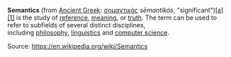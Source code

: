 **Semantics** (from [Ancient Greek](https://en.wikipedia.org/wiki/Ancient_Greek_language "Ancient Greek language"): [σημαντικός](https://en.wiktionary.org/wiki/%CF%83%CE%B7%CE%BC%CE%B1%CE%BD%CF%84%CE%B9%CE%BA%CF%8C%CF%82 "wikt:σημαντικός") _sēmantikós_, "significant")[[a]](https://en.wikipedia.org/wiki/Semantics#cite_note-1)[[1]](https://en.wikipedia.org/wiki/Semantics#cite_note-2) is the study of [reference](https://en.wikipedia.org/wiki/Reference "Reference"), [meaning](https://en.wikipedia.org/wiki/Meaning_(philosophy) "Meaning (philosophy)"), or [truth](https://en.wikipedia.org/wiki/Truth "Truth"). The term can be used to refer to subfields of several distinct disciplines, including [philosophy](https://en.wikipedia.org/wiki/Philosophy "Philosophy"), [linguistics](https://en.wikipedia.org/wiki/Linguistics "Linguistics") and [computer science](https://en.wikipedia.org/wiki/Computer_science "Computer science").

Source: https://en.wikipedia.org/wiki/Semantics
